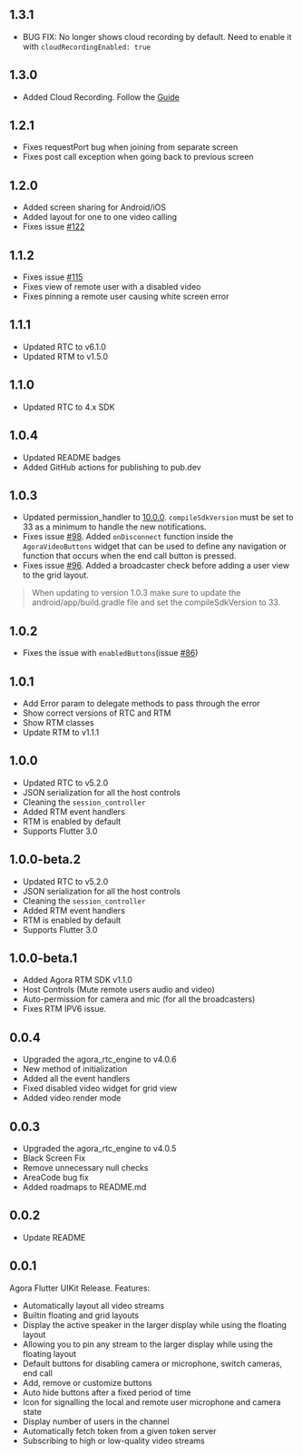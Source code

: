 ## 1.3.1

- BUG FIX: No longer shows cloud recording by default. Need to enable it with `cloudRecordingEnabled: true`

## 1.3.0

- Added Cloud Recording. Follow the [Guide](https://github.com/AgoraIO-Community/VideoUIKit-Flutter/wiki/Examples#cloud-recording)

## 1.2.1

- Fixes requestPort bug when joining from separate screen
- Fixes post call exception when going back to previous screen


## 1.2.0

- Added screen sharing for Android/iOS
- Added layout for one to one video calling
- Fixes issue [#122](https://github.com/AgoraIO-Community/VideoUIKit-Flutter/issues/122)


## 1.1.2

- Fixes issue [#115](https://github.com/AgoraIO-Community/VideoUIKit-Flutter/issues/115)
- Fixes view of remote user with a disabled video
- Fixes pinning a remote user causing white screen error

## 1.1.1

- Updated RTC to v6.1.0
- Updated RTM to v1.5.0

## 1.1.0

- Updated RTC to 4.x SDK 

## 1.0.4

- Updated README badges
- Added GitHub actions for publishing to pub.dev

## 1.0.3

- Updated permission_handler to [10.0.0](https://pub.dev/packages/permission_handler/changelog#1000). `compileSdkVersion` must be set to 33 as a minimum to handle the new notifications.
- Fixes issue [#98](https://github.com/AgoraIO-Community/Flutter-UIKit/issues/98). Added `onDisconnect` function inside the `AgoraVideoButtons` widget that can be used to define any navigation or function that occurs when the end call button is pressed. 
- Fixes issue [#96](https://github.com/AgoraIO-Community/Flutter-UIKit/issues/96). Added a broadcaster check before adding a user view to the grid layout. 

> When updating to version 1.0.3 make sure to update the android/app/build.gradle file and set the compileSdkVersion to 33.

## 1.0.2

- Fixes the issue with `enabledButtons`(issue [#86](https://github.com/AgoraIO-Community/Flutter-UIKit/issues/86))

## 1.0.1

- Add Error param to delegate methods to pass through the error
- Show correct versions of RTC and RTM
- Show RTM classes
- Update RTM to v1.1.1

## 1.0.0

  - Updated RTC to v5.2.0
  - JSON serialization for all the host controls
  - Cleaning the `session_controller`
  - Added RTM event handlers
  - RTM is enabled by default
  - Supports Flutter 3.0

## 1.0.0-beta.2

- Updated RTC to v5.2.0
- JSON serialization for all the host controls
- Cleaning the `session_controller`
- Added RTM event handlers
- RTM is enabled by default
- Supports Flutter 3.0

## 1.0.0-beta.1

  - Added Agora RTM SDK v1.1.0
  - Host Controls (Mute remote users audio and video)
  - Auto-permission for camera and mic (for all the broadcasters)
  - Fixes RTM IPV6 issue. 

## 0.0.4

  - Upgraded the agora_rtc_engine to v4.0.6
  - New method of initialization
  - Added all the event handlers
  - Fixed disabled video widget for grid view
  - Added video render mode

## 0.0.3

  - Upgraded the agora_rtc_engine to v4.0.5
  - Black Screen Fix
  - Remove unnecessary null checks
  - AreaCode bug fix
  - Added roadmaps to README.md

## 0.0.2

  - Update README

## 0.0.1
  
  Agora Flutter UIKit Release.
  Features: 
  * Automatically layout all video streams 
  * Builtin floating and grid layouts
  * Display the active speaker in the larger display while using the floating layout
  * Allowing you to pin any stream to the larger display while using the floating layout
  * Default buttons for disabling camera or microphone, switch cameras, end call
  * Add, remove or customize buttons
  * Auto hide buttons after a fixed period of time
  * Icon for signalling the local and remote user microphone and camera state
  * Display number of users in the channel
  * Automatically fetch token from a given token server
  * Subscribing to high or low-quality video streams

  
